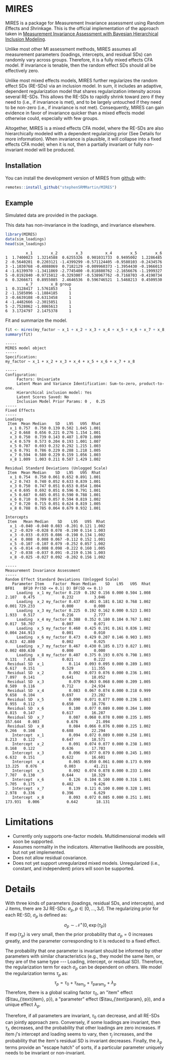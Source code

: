 
# MIRES

<!-- badges: start -->
<!-- badges: end -->

MIRES is a package for *M*easurement *I*nvariance assessment using *R*andom *E*ffects and *S*hrinkage.
This is the official implementation of the approach taken in [Measurement Invariance Assessment with Bayesian Hierarchical Inclusion Modeling](https://psyarxiv.com/qbdjt/).

Unlike most other MI assessment methods, MIRES assumes all measurement parameters (loadings, intercepts, and residual SDs) can randomly vary across groups.
Therefore, it is a fully mixed effects CFA model.
If invariance is tenable, then the random effect SDs should all be effectively zero.

Unlike most mixed effects models, MIRES further regularizes the random effect SDs (RE-SDs) via an inclusion model.
In sum, it includes an adaptive, dependent regularization model that shares regularization intensity across several RE-SDs.
This allows the RE-SDs to rapidly shrink toward zero if they need to (i.e., if invariance is met), and to be largely untouched if they need to be non-zero (i.e., if invariance is not met).
Consequently, MIRES can gain evidence in favor of invariance quicker than a mixed effects model otherwise could, especially with few groups.

Altogether, MIRES is a mixed effects CFA model, where the RE-SDs are also hierarchically modeled with a dependent regularizing prior (See Details for more information).
When invariance is plausible, it will collapse into a fixed effects CFA model; when it is not, then a partially invariant or fully non-invariant model will be produced.


## Installation

You can install the development version of MIRES from [github](https://github.com/stephenSRMMartin/MIRES) with:

``` r
remotes::install_github("stephenSRMMartin/MIRES")
```

## Example

Simulated data are provided in the package.

This data has non-invariance in the loadings, and invariance elsewhere.

``` r
library(MIRES)
data(sim_loadings)
head(sim_loadings)
```

```
         x_1        x_2        x_3          x_4        x_5        x_6
1  1.7400023  1.3214588  0.6255326  0.901031733  0.9495002  1.2286485
2 -0.5640201  0.2203121 -1.4399299 -0.571124405 -0.9580103 -0.2434576
3 -1.1030768 -0.4088069  0.7182129 -0.009960373 -1.3954430 -0.1966013
4 -1.6139970 -1.3411869 -2.7745400 -0.818880762 -2.1656676 -1.1999327
5 -0.8192840 -0.9715812 -0.3293007 -0.538967762 -0.7168703 -0.4190734
6  0.3266671  0.8955085  2.4646536  0.596746521  1.5468213  0.4509530
         x_7        x_8 group
1  0.3128417  1.5761853     1
2 -1.1585096 -1.1884185     1
3 -0.6639108 -0.6313458     1
4 -1.4482666 -2.3015851     1
5 -2.7528062 -1.0865613     1
6  3.1724797  2.1475378     1
```

Fit and summarize the model.

``` r
fit <- mires(my_factor ~ x_1 + x_2 + x_3 + x_4 + x_5 + x_6 + x_7 + x_8, group, sim_loadings, iter = 1000)
summary(fit)
```

```
-----
MIRES model object
-----
Specification:
my_factor ~ x_1 + x_2 + x_3 + x_4 + x_5 + x_6 + x_7 + x_8

-----
Configuration:
	 Factors: Univariate
	 Latent Mean and Variance Identification: Sum-to-zero, product-to-one.
	 Hierarchical inclusion model: Yes
	 Latent Scores Saved: No
	 Inclusion Model Prior Params: 0 ,  0.25
-----
Fixed Effects
-----
Loadings
 Item  Mean Median    SD   L95   U95  Rhat
  x_1 0.757  0.750 0.139 0.502 1.045 1.001
  x_2 0.668  0.656 0.221 0.276 1.154 1.001
  x_3 0.750  0.739 0.143 0.487 1.070 1.000
  x_4 0.579  0.573 0.204 0.193 1.001 1.007
  x_5 0.707  0.693 0.232 0.292 1.215 1.003
  x_6 0.791  0.786 0.229 0.288 1.218 1.005
  x_7 0.594  0.580 0.229 0.159 1.056 1.003
  x_8 1.009  1.003 0.211 0.587 1.429 1.002

Residual Standard Deviations (Unlogged Scale)
 Item  Mean Median    SD   L95   U95  Rhat
  x_1 0.754  0.750 0.061 0.652 0.891 1.001
  x_2 0.743  0.740 0.052 0.633 0.839 1.001
  x_3 0.750  0.747 0.051 0.653 0.854 1.004
  x_4 0.695  0.692 0.051 0.596 0.791 1.001
  x_5 0.687  0.685 0.051 0.590 0.788 1.001
  x_6 0.710  0.709 0.057 0.594 0.819 1.002
  x_7 0.720  0.715 0.051 0.624 0.819 1.005
  x_8 0.788  0.785 0.064 0.679 0.932 1.001

Intercepts
 Item   Mean Median    SD    L95   U95  Rhat
  x_1 -0.040 -0.040 0.083 -0.201 0.121 1.002
  x_2 -0.029 -0.028 0.078 -0.190 0.114 1.003
  x_3 -0.033 -0.035 0.086 -0.198 0.134 1.002
  x_4  0.008  0.008 0.067 -0.112 0.152 1.001
  x_5 -0.107 -0.107 0.079 -0.252 0.057 1.002
  x_6 -0.014 -0.008 0.098 -0.222 0.160 1.005
  x_7 -0.038 -0.037 0.091 -0.219 0.136 1.003
  x_8 -0.025 -0.027 0.092 -0.202 0.156 1.002

-----
Measurement Invariance Assessment
-----
Random Effect Standard Deviations (Unlogged Scale)
   Parameter Item    Factor  Mean Median    SD   L95   U95  Rhat    BF01    BF10 Pr(SD <= 0.1| D) BF(SD <= 0.1)
     Loading  x_1 my_factor 0.219  0.192 0.156 0.000 0.504 1.008   2.107   0.475            0.232         3.046
     Loading  x_2 my_factor 0.437  0.401 0.181 0.182 0.768 1.002   0.001 729.233            0.000         0.000
     Loading  x_3 my_factor 0.225  0.192 0.162 0.000 0.523 1.003   1.933   0.517            0.216         2.777
     Loading  x_4 my_factor 0.388  0.352 0.180 0.104 0.767 1.002   0.017  58.707            0.007         0.071
     Loading  x_5 my_factor 0.460  0.425 0.191 0.161 0.836 1.002   0.004 244.913            0.001         0.010
     Loading  x_6 my_factor 0.473  0.429 0.207 0.146 0.903 1.003   0.023  42.880            0.002         0.025
     Loading  x_7 my_factor 0.467  0.430 0.185 0.173 0.827 1.001   0.002 480.630            0.000         0.000
     Loading  x_8 my_factor 0.407  0.375 0.193 0.076 0.798 1.003   0.131   7.628            0.021         0.222
 Residual SD  x_1           0.114  0.093 0.095 0.000 0.289 1.003   6.617   0.151            0.529        11.355
 Residual SD  x_2           0.092  0.073 0.076 0.000 0.236 1.001   7.097   0.141            0.641        18.052
 Residual SD  x_3           0.079  0.063 0.068 0.000 0.209 1.005   8.589   0.116            0.712        24.934
 Residual SD  x_4           0.083  0.067 0.074 0.000 0.218 0.999   9.658   0.104            0.697        23.202
 Residual SD  x_5           0.090  0.071 0.077 0.000 0.236 1.003   8.955   0.112            0.650        18.776
 Residual SD  x_6           0.100  0.077 0.089 0.000 0.264 1.000   6.815   0.147            0.617        16.287
 Residual SD  x_7           0.087  0.068 0.078 0.000 0.235 1.005 357.644   0.003            0.676        21.094
 Residual SD  x_8           0.084  0.066 0.076 0.000 0.225 1.002   9.266   0.108            0.688        22.294
   Intercept  x_1           0.094  0.072 0.089 0.000 0.258 1.001   8.213   0.122            0.647        18.571
   Intercept  x_2           0.091  0.074 0.077 0.000 0.238 1.003   8.168   0.122            0.636        17.703
   Intercept  x_3           0.096  0.077 0.079 0.000 0.245 1.003   6.632   0.151            0.622        16.601
   Intercept  x_4           0.065  0.050 0.061 0.000 0.173 0.999  13.225   0.076            0.803        41.211
   Intercept  x_5           0.092  0.074 0.078 0.000 0.233 1.004   7.707   0.130            0.644        18.329
   Intercept  x_6           0.126  0.104 0.100 0.000 0.316 1.001   5.705   0.175            0.482         9.426
   Intercept  x_7           0.139  0.121 0.100 0.000 0.328 1.001   2.978   0.336            0.396         6.629
   Intercept  x_8           0.093  0.072 0.085 0.000 0.251 1.001 173.931   0.006            0.642        18.131
```

# Limitations

- Currently only supports one-factor models. Multidimensional models will soon be supported.
- Assumes normality in the indicators. Alternative likelihoods are possible, but not yet implemented.
- Does not allow residual covariance.
- Does not yet support unregularized mixed models. Unregularized (i.e., constant, and independent) priors will soon be supported.

# Details
With three kinds of parameters (loadings, residual SDs, and intercepts), and J items, there are 3J RE-SDs: $\sigma_p, p \in [0,\ldots,3J]$.
The regularizing prior for each RE-SD, $\sigma_p$ is defined as:
$$
\sigma_p \sim \mathcal{N}^+(0, \exp(\tau_p))
$$
If $\exp(\tau_p)$ is very small, then the prior probability that $\sigma_p = 0$ increases greatly, and the parameter corresponding to it is reduced to a fixed effect.

The probability that one parameter is invariant should be informed by other parameters with similar characteristics (e.g., they model the same item, or they are of the same type --- Loading, intercept, or residual SD).
Therefore, the regularization term for each $\sigma_p$ can be dependent on others.
We model the regularization terms $\tau_p$ as:
$$
\tau_p = \tau_0 + \tau_{\text{item}_p} + \tau_{\text{param}_p} + \lambda_p
$$
Therefore, there is a global scaling factor $\tau_0$, an "item" effect ($\tau_{\text{item}, p}), a "parameter" effect ($\tau_{\text{param}, p}), and a unique effect $\lambda_p$.

Therefore, if all parameters are invariant, $\tau_0$ can decrease, and all RE-SDs can jointly approach zero.
Conversely, if some loadings are invariant, then $\tau_{\lambda}$ decreases, and the probability that other loadings are zero increases.
If item $j$'s intercept and loading seems to vary, then $\tau_j$ increases, and the probability that the item's residual SD is invariant decreases.
Finally, the $\lambda_p$ terms provide an "escape hatch" of sorts, if a particular parameter uniquely needs to be invariant or non-invariant.


